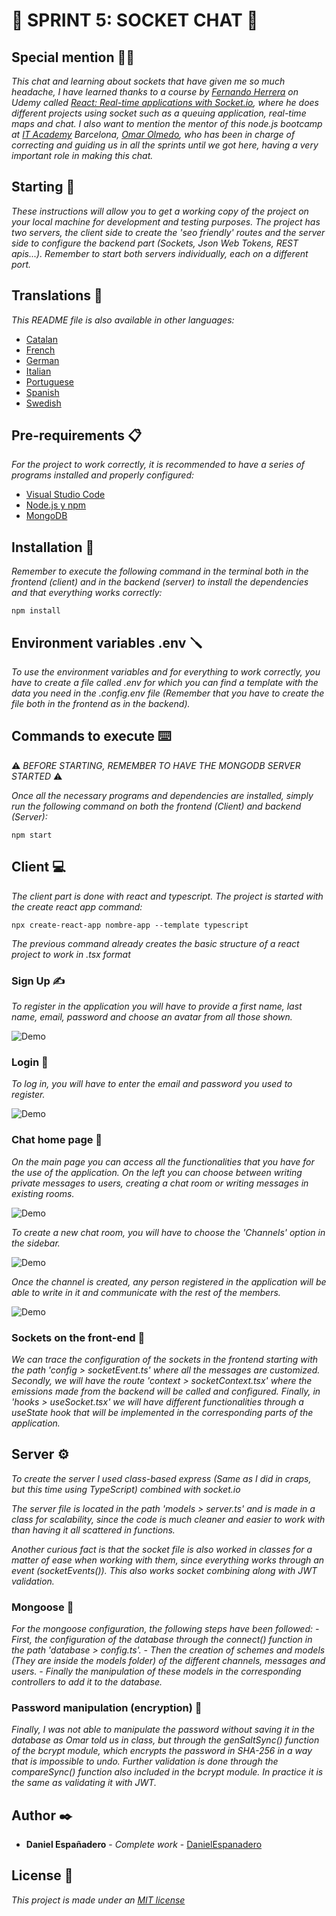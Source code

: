 # 💬 SPRINT 5: SOCKET CHAT 💬

## Special mention 🙏🏻

_This chat and learning about sockets that have given me so much headache, I have learned thanks to a course by [Fernando Herrera](https://github.com/Klerith) on Udemy called [React: Real-time applications with Socket.io](https://www.udemy.com/course/react-socket-io-fernando/), where he does different projects using socket such as a queuing application, real-time maps and chat._
_I also want to mention the mentor of this node.js bootcamp at [IT Academy](https://www.barcelonactiva.cat/es/itacademy#mesinfo) Barcelona, [Omar Olmedo](https://github.com/StratocasterO), who has been in charge of correcting and guiding us in all the sprints until we got here, having a very important role in making this chat._

## Starting 🚀

_These instructions will allow you to get a working copy of the project on your local machine for development and testing purposes._
_The project has two servers, the client side to create the 'seo friendly' routes and the server side to configure the backend part (Sockets, Json Web Tokens, REST apis...). Remember to start both servers individually, each on a different port._

## Translations 💬

_This README file is also available in other languages:_
- [Catalan](https://github.com/DanielEspanadero/sprint-5-socket-chat/blob/main/docs/README-cat.md)
- [French](https://github.com/DanielEspanadero/sprint-5-socket-chat/blob/main/docs/README-fr.md)
- [German](https://github.com/DanielEspanadero/sprint-5-socket-chat/blob/main/docs/README-de.md)
- [Italian](https://github.com/DanielEspanadero/sprint-5-socket-chat/blob/main/docs/README-it.md)
- [Portuguese](https://github.com/DanielEspanadero/sprint-5-socket-chat/blob/main/docs/README-pt.md)
- [Spanish](https://github.com/DanielEspanadero/sprint-5-socket-chat/blob/main/docs/README-es.md)
- [Swedish](https://github.com/DanielEspanadero/sprint-5-socket-chat/blob/main/docs/README-se.md)

## Pre-requirements 📋

_For the project to work correctly, it is recommended to have a series of programs installed and properly configured:_

- [Visual Studio Code](https://code.visualstudio.com/download)
- [Node.js y npm](https://nodejs.org/es/)
- [MongoDB](https://docs.mongodb.com/manual/installation/)

## Installation 🔧

_Remember to execute the following command in the terminal both in the frontend (client) and in the backend (server) to install the dependencies and that everything works correctly:_
```
npm install
```

## Environment variables .env 🪛

_To use the environment variables and for everything to work correctly, you have to create a file called .env for which you can find a template with the data you need in the .config.env file (Remember that you have to create the file both in the frontend as in the backend)._

## Commands to execute ⌨️

⚠️ _BEFORE STARTING, REMEMBER TO HAVE THE MONGODB SERVER STARTED_ ⚠️

_Once all the necessary programs and dependencies are installed, simply run the following command on both the frontend (Client) and backend (Server):_
```
npm start
```

## Client 💻

_The client part is done with react and typescript. The project is started with the create react app command:_
```
npx create-react-app nombre-app --template typescript
```

_The previous command already creates the basic structure of a react project to work in .tsx format_

### Sign Up ✍️

_To register in the application you will have to provide a first name, last name, email, password and choose an avatar from all those shown._

![Demo](https://github.com/DanielEspanadero/sprint-5-socket-chat/blob/main/docs/5.png)

### Login 🚪

_To log in, you will have to enter the email and password you used to register._

![Demo](https://github.com/DanielEspanadero/sprint-5-socket-chat/blob/main/docs/4.png)

### Chat home page 🏡

_On the main page you can access all the functionalities that you have for the use of the application. On the left you can choose between writing private messages to users, creating a chat room or writing messages in existing rooms._

![Demo](https://github.com/DanielEspanadero/sprint-5-socket-chat/blob/main/docs/1.png)

_To create a new chat room, you will have to choose the 'Channels' option in the sidebar._

![Demo](https://github.com/DanielEspanadero/sprint-5-socket-chat/blob/main/docs/2.png)

_Once the channel is created, any person registered in the application will be able to write in it and communicate with the rest of the members._

![Demo](https://github.com/DanielEspanadero/sprint-5-socket-chat/blob/main/docs/3.png)

### Sockets on the front-end 📨

_We can trace the configuration of the sockets in the frontend starting with the path 'config > socketEvent.ts' where all the messages are customized. Secondly, we will have the route 'context > socketContext.tsx' where the emissions made from the backend will be called and configured. Finally, in 'hooks > useSocket.tsx' we will have different functionalities through a useState hook that will be implemented in the corresponding parts of the application._


## Server ⚙️

_To create the server I used class-based express (Same as I did in craps, but this time using TypeScript) combined with socket.io_

_The server file is located in the path 'models > server.ts' and is made in a class for scalability, since the code is much cleaner and easier to work with than having it all scattered in functions._

_Another curious fact is that the socket file is also worked in classes for a matter of ease when working with them, since everything works through an event (socketEvents()). This also works socket combining along with JWT validation._

### Mongoose 📝

_For the mongoose configuration, the following steps have been followed:_
_- First, the configuration of the database through the connect() function in the path 'database > config.ts'._
_- Then the creation of schemes and models (They are inside the models folder) of the different channels, messages and users._
_- Finally the manipulation of these models in the corresponding controllers to add it to the database._

### Password manipulation (encryption) 🔐

_Finally, I was not able to manipulate the password without saving it in the database as Omar told us in class, but through the genSaltSync() function of the bcrypt module, which encrypts the password in SHA-256 in a way that is impossible to undo. Further validation is done through the compareSync() function also included in the bcrypt module. In practice it is the same as validating it with JWT._

## Author ✒️

* **Daniel Españadero** - *Complete work* - [DanielEspanadero](https://github.com/DanielEspanadero)

## License 📄

_This project is made under an [MIT license](https://github.com/DanielEspanadero/sprint-5-socket-chat/blob/main/LICENSE)_